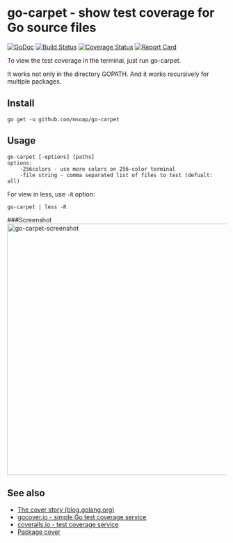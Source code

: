 go-carpet - show test coverage for Go source files
==================================================

[![GoDoc](https://godoc.org/github.com/msoap/go-carpet?status.svg)](https://godoc.org/github.com/msoap/go-carpet)
[![Build Status](https://travis-ci.org/msoap/go-carpet.svg?branch=master)](https://travis-ci.org/msoap/go-carpet)
[![Coverage Status](https://coveralls.io/repos/github/msoap/go-carpet/badge.svg?branch=master)](https://coveralls.io/github/msoap/go-carpet?branch=master)
[![Report Card](https://goreportcard.com/badge/github.com/msoap/go-carpet)](https://goreportcard.com/report/github.com/msoap/go-carpet)

To view the test coverage in the terminal, just run go-carpet.

It works not only in the directory GOPATH. And it works recursively for multiple packages.

Install
-------

    go get -u github.com/msoap/go-carpet

Usage
-----

	go-carpet [-options] [paths]
	options:
		-256colors - use more colors on 256-color terminal
		-file string - comma separated list of files to test (defualt: all)

For view in less, use `-R` option:

    go-carpet | less -R

###Screenshot
<img width="577" alt="go-carpet-screenshot" src="https://cloud.githubusercontent.com/assets/844117/13379093/a9902312-de25-11e5-8b87-9a9f2c05dac2.png">

See also
--------

  * [The cover story (blog.golang.org)](https://blog.golang.org/cover)
  * [gocover.io - simple Go test coverage service](https://gocover.io)
  * [coveralls.io - test coverage service](https://coveralls.io)
  * [Package cover](https://godoc.org/golang.org/x/tools/cover)
